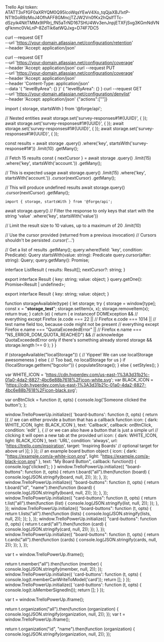 Trello Api token:
ATATT3xFfGF0aXRYQM0Q95lcoWqsYEwV4Xo_tqQjaXBJ1xtP-NT1tGoR9zMoJ4OfhAFF8GMncjTZJW2Vn0fKx2hQslfTTc-dSzyik4NitTMMx9IPRrj_fN5aTrND167SHU4Wv3enJnpjETXFjSvg3KGmNdVNqFknmc0VkLnP-8ZdTik6atWQJxg=D74F7DC5

curl --request GET \
  --url 'https://your-domain.atlassian.net/configuration/retention' \
  --header 'Accept: application/json'

curl --request GET \
  --url 'https://your-domain.atlassian.net/configuration/coverage' \
  --header 'Accept: application/json'
curl --request PUT \
  --url 'https://your-domain.atlassian.net/configuration/coverage' \
  --header 'Accept: application/json' \
  --header 'Content-Type: application/json' \
  --data '{
  "levelByArea": {}
}'
{
  "levelByArea": {}
}
curl --request GET \
  --url 'https://your-domain.atlassian.net/configuration/denylist' \
  --header 'Accept: application/json'
{"actions":["<string>"]}

import { storage, startsWith } from '@forge/api';

// Nested entities
await storage.set('survey-responses#1#{UUID}', { });
await storage.set('survey-responses#1#{UUID}', { });
await storage.set('survey-responses#1#{UUID}', { });
await storage.set('survey-responses#1#{UUID}', { });

const results = await storage
  .query()
  .where('key', startsWith('survey-response#1#'))
  .limit(10)
  .getMany();
  
// Fetch 15 results
const { nextCursor } = await storage
    .query()
    .limit(15)
    .where('key', startsWith('account.'))
    .getMany();

// This is expected usage
await storage.query()
    .limit(15)
    .where('key', startsWith('account.'))
    .cursor(nextCursor)
    .getMany();

// This will produce undefined results
await storage.query()
    .cursor(nextCursor)
    .getMany();

    import { storage, startsWith } from '@forge/api';

await storage.query()
  // Filter the response to only keys that start with the string 'value'
  .where('key', startsWith('value'))

  // Limit the result size to 10 values, up to a maximum of 20
  .limit(10)

  // Use the cursor provided (returned from a previous invocation)
  // Cursors shouldn't be persisted
  .cursor('...')

  // Get a list of results
  .getMany();
query.where(field: 'key', condition: Predicate): Query
startsWith(value: string): Predicate
query.cursor(after: string): Query;
query.getMany(): Promise<ListResult>;

interface ListResult {
  results: Result[];
  nextCursor?: string;
}

export interface Result {
  key: string;
  value: object;
}
query.getOne(): Promise<Result | undefined>;

export interface Result {
  key: string;
  value: object;
}

function storageAvailable(type) {
  let storage;
  try {
    storage = window[type];
    const x = "__storage_test__";
    storage.setItem(x, x);
    storage.removeItem(x);
    return true;
  } catch (e) {
    return (
      e instanceof DOMException &&
      // everything except Firefox
      (e.code === 22 ||
        // Firefox
        e.code === 1014 ||
        // test name field too, because code might not be present
        // everything except Firefox
        e.name === "QuotaExceededError" ||
        // Firefox
        e.name === "NS_ERROR_DOM_QUOTA_REACHED") &&
      // acknowledge QuotaExceededError only if there's something already stored
      storage &&
      storage.length !== 0
    );
  }
}

if (storageAvailable("localStorage")) {
  // Yippee! We can use localStorage awesomeness
} else {
  // Too bad, no localStorage for us
}
if (!localStorage.getItem("bgcolor")) {
  populateStorage();
} else {
  setStyles();
}

var WHITE_ICON = 'https://cdn.hyperdev.com/us-east-1%3A3d31b21c-01a0-4da2-8827-4bc6e88b7618%2Ficon-white.svg';
var BLACK_ICON = 'https://cdn.hyperdev.com/us-east-1%3A3d31b21c-01a0-4da2-8827-4bc6e88b7618%2Ficon-black.svg';

var onBtnClick = function (t, opts) {
  console.log('Someone clicked the button');
};

window.TrelloPowerUp.initialize({
  'board-buttons': function (t, opts) {
    return [{
      // we can either provide a button that has a callback function
      icon: {
        dark: WHITE_ICON,
        light: BLACK_ICON
      },
      text: 'Callback',
      callback: onBtnClick,
      condition: 'edit'
    }, {
      // or we can also have a button that is just a simple url
      // clicking it will open a new tab at the provided url
      icon: {
        dark: WHITE_ICON,
        light: BLACK_ICON
      },
      text: 'URL',
      condition: 'always',
      url: 'https://trello.com/inspiration',
      target: 'Inspiring Boards' // optional target for above url
    }];
  }
});
// an example board button object
{
  icon: {
    dark: "https://example.com/a-white-icon.png",
    light: "https://example.com/a-black-icon.png"
  },
  text: "My Board Button",
  callback: function(t) { console.log('clicked'); }
}
window.TrelloPowerUp.initialize({
  "board-buttons": function (t, opts) {
    return t.board("all").then(function (board) {
      console.log(JSON.stringify(board, null, 2));
    });
  },
});
window.TrelloPowerUp.initialize({
  "board-buttons": function (t, opts) {
    return t.board("id", "name").then(function (board) {
      console.log(JSON.stringify(board, null, 2));
    });
  },
});
window.TrelloPowerUp.initialize({
  "card-buttons": function (t, opts) {
    return t.list("all").then(function (list) {
      console.log(JSON.stringify(list, null, 2));
    });
  },
});
window.TrelloPowerUp.initialize({
  "board-buttons": function (t, opts) {
    return t.lists("all").then(function (lists) {
      console.log(JSON.stringify(lists, null, 2));
    });
  },
});
window.TrelloPowerUp.initialize({
  "card-buttons": function (t, opts) {
    return t.card("all").then(function (card) {
      console.log(JSON.stringify(card, null, 2));
    });
  },
});
window.TrelloPowerUp.initialize({
  "board-buttons": function (t, opts) {
    return t.cards("all").then(function (cards) {
      console.log(JSON.stringify(cards, null, 2));
    });
  },
});

var t = window.TrelloPowerUp.iframe();

return t.member("all").then(function (member) {
  console.log(JSON.stringify(member, null, 2));
});
window.TrelloPowerUp.initialize({
  'card-buttons': function (t, opts) {
    console.log(t.memberCanWriteToModel('card'));
    return [];
  }
});
window.TrelloPowerUp.initialize({
  'card-buttons': function (t, opts) {
    console.log(t.isMemberSignedIn());
    return [];
  }
});

var t = window.TrelloPowerUp.iframe();

return t.organization("all").then(function (organization) {
  console.log(JSON.stringify(organization, null, 2));
});
var t = window.TrelloPowerUp.iframe();

return t.organization("id", "name").then(function (organization) {
  console.log(JSON.stringify(organization, null, 2));
});











  

